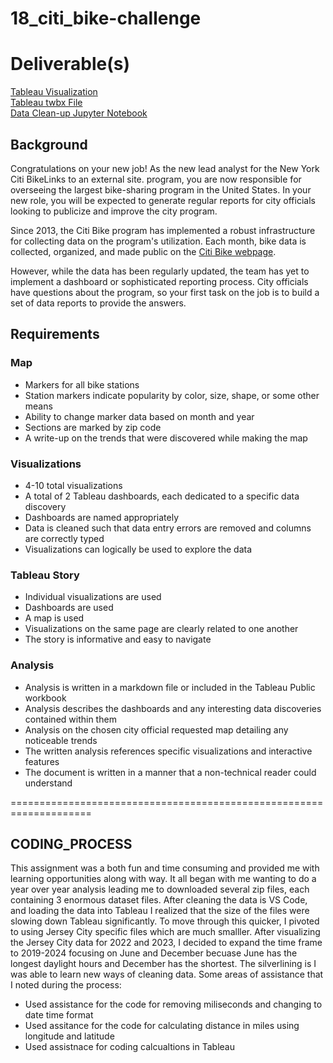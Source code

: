 # 18_citi_bike-challenge

# Deliverable(s)

[Tableau Visualization](https://public.tableau.com/shared/5W45NY4ND?:display_count=n&:origin=viz_share_link)<br/>
[Tableau twbx File](https://github.com/wrighang/18_citi_bike-challenge/blob/main/citi_bike_final.twb)<br/> 
[Data Clean-up Jupyter Notebook](https://github.com/wrighang/18_citi_bike-challenge/blob/main/citi_bike_cleanup.ipynb)<br/>

## Background
Congratulations on your new job! As the new lead analyst for the New York Citi BikeLinks to an external site. program, you are now responsible for overseeing the largest bike-sharing program in the United States. In your new role, you will be expected to generate regular reports for city officials looking to publicize and improve the city program.

Since 2013, the Citi Bike program has implemented a robust infrastructure for collecting data on the program's utilization. Each month, bike data is collected, organized, and made public on the [Citi Bike webpage](https://citibikenyc.com/system-data).

However, while the data has been regularly updated, the team has yet to implement a dashboard or sophisticated reporting process. City officials have questions about the program, so your first task on the job is to build a set of data reports to provide the answers.

## Requirements
### Map
- Markers for all bike stations
- Station markers indicate popularity by color, size, shape, or some other means
- Ability to change marker data based on month and year
- Sections are marked by zip code
- A write-up on the trends that were discovered while making the map

### Visualizations
- 4-10 total visualizations
- A total of 2 Tableau dashboards, each dedicated to a specific data discovery
- Dashboards are named appropriately
- Data is cleaned such that data entry errors are removed and columns are correctly typed
- Visualizations can logically be used to explore the data

### Tableau Story
- Individual visualizations are used
- Dashboards are used
- A map is used
- Visualizations on the same page are clearly related to one another
- The story is informative and easy to navigate

### Analysis
- Analysis is written in a markdown file or included in the Tableau Public workbook
- Analysis describes the dashboards and any interesting data discoveries contained within them
- Analysis on the chosen city official requested map detailing any noticeable trends
- The written analysis references specific visualizations and interactive features
- The document is written in a manner that a non-technical reader could understand      

====================================================================
## CODING_PROCESS

This assignment was a both fun and time consuming and provided me with learning opportunities along with way. It all began with me wanting to do a year over year analysis leading me to downloaded several zip files, each containing 3 enormous dataset files. After cleaning the data is VS Code, and loading the data into Tableau I realized that the size of the files were slowing down Tableau significantly. To move through this quicker, I pivoted to using Jersey City specific files which are much smalller. 
After visualizing the Jersey City data for 2022 and 2023, I decided to expand the time frame to 2019-2024 focusing on June and December becuase June has the longest daylight hours and December has the shortest.
The silverlining is I was able to learn new ways of cleaning data. Some areas of assistance that I noted during the process:
- Used assistance for the code for removing miliseconds and changing to date time format
- Used assitance for the code for calculating distance in miles using longitude and latitude
- Used assistnace for coding calcualtions in Tableau

